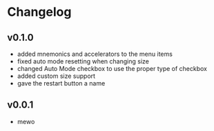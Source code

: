 # Changelog

## v0.1.0
- added mnemonics and accelerators to the menu items
- fixed auto mode resetting when changing size
- changed Auto Mode checkbox to use the proper type of checkbox
- added custom size support
- gave the restart button a name

## v0.0.1
- mewo